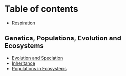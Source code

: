 # Table of contents

* [Respiration](README.md)

## Genetics, Populations, Evolution and Ecosystems

* [Evolution and Speciation](genetics-populations-evolution-and-ecosystems/evolution-and-speciation.md)
* [Inheritance](genetics-populations-evolution-and-ecosystems/inheritance.md)
* [Populations in Ecosystems](genetics-populations-evolution-and-ecosystems/populations-in-ecosystems.md)
